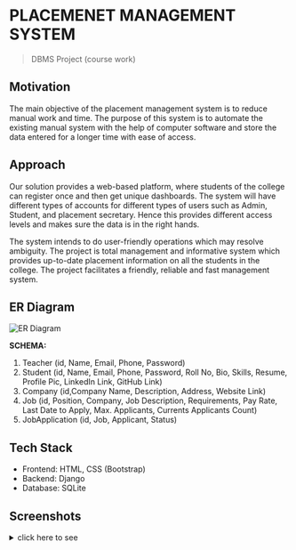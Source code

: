 # PLACEMENET MANAGEMENT SYSTEM

> DBMS Project (course work)

## Motivation
The main objective of the placement management system is to reduce manual work and time. The purpose of this system is to automate the existing manual system with the help of computer software and store the data entered for a longer time with ease of access. 

## Approach
Our solution provides a web-based platform, where students of the college can register once and then get unique dashboards. The system will have different types of accounts for different types of users such as Admin, Student, and placement secretary. Hence this provides different access levels and makes sure the data is in the right hands. 

The system intends to do user-friendly operations which may resolve ambiguity. The project is total management and informative system which provides up-to-date placement information on all the students in the college. The project facilitates a friendly, reliable and fast management system.

## ER Diagram
![ER Diagram](https://github.com/Greeshma2903/placement-management-project/assets/70336930/6c094e12-f203-474e-b805-3becae943e47)

**SCHEMA:**
1. Teacher (id, Name, Email, Phone, Password)
2. Student (id, Name, Email, Phone, Password, Roll No, Bio, Skills, Resume,  Profile Pic, LinkedIn Link, GitHub Link)
3. Company (id,Company Name, Description, Address, Website Link)
4. Job (id, Position, Company, Job Description, Requirements, Pay Rate, Last Date to Apply, Max. Applicants, Currents Applicants Count)
5. JobApplication (id, Job, Applicant, Status)


## Tech Stack
- Frontend: HTML, CSS (Bootstrap)
- Backend: Django
- Database: SQLite

## Screenshots

<details>
  <summary>click here to see</summary>

  
## CONTRIBUTERS
1.Harshith Savanur
2.Shashidhar Sarvi
3.Harsha R B 

![login screen](https://github.com/Greeshma2903/placement-management-project/assets/70336930/5363c0d4-aa7f-4916-8985-23200f997ca0)
![companies list](https://github.com/Greeshma2903/placement-management-project/assets/70336930/24ca3e14-135b-4ba1-888f-41d0f1792b99)
![student login](https://github.com/Greeshma2903/placement-management-project/assets/70336930/77f6d1e6-5919-4ed0-9d7f-555769d70281)
![placement officer login](https://github.com/Greeshma2903/placement-management-project/assets/70336930/1d3e12c2-8cc2-4628-9f34-1cadf4537f4d)
![job listing](https://github.com/Greeshma2903/placement-management-project/assets/70336930/e7118236-b5de-420a-af11-339f9273e82c)
![uploading details of students](https://github.com/Greeshma2903/placement-management-project/assets/70336930/6a007295-d4e3-4067-ade9-9d41fed16310)
</details>
